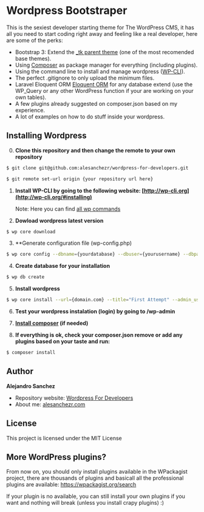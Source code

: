# Wordpress Bootstraper

This is the sexiest developer starting theme for The WordPress CMS, it has all you need to start coding right away and feeling like a real developer, here are some of the perks:
- Bootstrap 3: Extend the [_tk parent theme](https://github.com/Themekraft/_tk) (one of the most recomended base themes).
- Using [Composer](https://wpackagist.org/) as package manager for everything (including plugins).
- Using the command line to install and manage wordpress ([WP-CLI](http://wp-cli.org/)).
- The perfect .gitignore to only upload the minimum files.
- Laravel Eloquent ORM [Eloquent ORM](https://github.com/tareq1988/wp-eloquent) for any database extend (use the WP_Query or any other WordPress function if your are working on your own tables).
- A few plugins already suggested on composer.json based on my experience.
- A lot of examples on how to do stuff inside your wordpress.

## Installing Wordpress

0) **Clone this repository and then change the remote to your own repository**
```sh
$ git clone git@github.com:alesanchezr/wordpress-for-developers.git

$ git remote set-url origin {your repository url here}
```

1) **Install WP-CLI by going to the following website: [http://wp-cli.org](http://wp-cli.org/#installing)**

    Note: Here you can find [all wp commands](https://developer.wordpress.org/cli/commands/)

2) **Dowload wordpress latest version**
```sh
$ wp core download
```

3) **Generate configuration file (wp-config.php)
```sh
$ wp core config --dbname={yourdatabase} --dbuser={yourusername} --dbpass={YOUR DATABASE PASSWORD}
```

4) **Create database for your installation**
```sh
$ wp db create
```

5) **Install wordpress**
```sh
$ wp core install --url={domain.com} --title="First Attempt" --admin_user={yourusername} --admin_password={yourpassword} --admin_email={your@email.com}
```

6) **Test your wordpress instalation (login) by going to /wp-admin**

7) **[Install composer](https://getcomposer.org/download/) (if needed)**

8) **If everything is ok, check your composer.json remove or add any plugins based on your taste and run:**
```sh
$ composer install
```

## Author

**Alejandro Sanchez**
- Repository website: [Wordpress For Developers](https://github.com/alesanchezr/wordpress-for-developers)
- About me: [alesanchezr.com](alesanchezr.com)

## License

This project is licensed under the MIT License
    
## More WordPress plugins?

From now on, you should only install plugins available in the WPackagist project, there are thousands of plugins and basicall all the professional plugins are available:
https://wpackagist.org/search

If your plugin is no available, you can still install your own plugins if you want and nothing will break (unless you install crapy plugins) :)